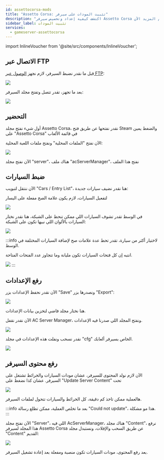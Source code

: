 ```yaml
---
id: assettocorsa-mods
title: "Assetto Corsa: تثبيت المودات على سيرفر"
description: "اكتشف كيفية إعداد وتخصيص سيرفر Assetto Corsa الخاص بك لأفضل تجربة لعب → تعلّم المزيد الآن"
sidebar_label: تثبيت المودات
services:
  - gameserver-assettocorsa
---
```


import InlineVoucher from '@site/src/components/InlineVoucher';

<InlineVoucher />

## الاتصال عبر FTP

قبل ما نقدر نضبط السيرفر، لازم نجهز [الوصول عبر FTP](gameserver-ftpaccess.md):

![](https://screensaver01.zap-hosting.com/index.php/s/gcojCfR2L8Mt5gg/preview)

بعد ما تجهز، تقدر تتصل وتفتح مجلد السيرفر:

![](https://screensaver01.zap-hosting.com/index.php/s/eSDXfR8HS6eDC6g/preview)


## التحضير

أول شيء نفتح مجلد Assetto Corsa، نقدر نفتحها عن طريق فتح Steam والضغط يمين على "Assetto Corsa" في قائمة الألعاب

الآن نفتح "الملفات المحلية" ونفتح ملفات اللعبة المحلية:

![](https://screensaver01.zap-hosting.com/index.php/s/A8PqgJEGHnc72Xe/preview)

الآن نفتح مجلد "server"، هناك ملف "acServerManager"، نفتح هذا الملف



## ضبط السيارات

الآن ننتقل لتبويب "Cars / Entry List"، هنا نقدر نضيف سيارات جديدة:


لتفعيل السيارات، لازم يكون علامة الصح مفعلة على اليسار

![](https://screensaver01.zap-hosting.com/index.php/s/3M7QKxcEEBEEKfw/preview)

في الوسط تقدر تشوف السيارات اللي ممكن تنحط على الشبكة، هنا نقدر نختار السيارات بالألوان اللي نبيها تكون على الشبكة:

![](https://screensaver01.zap-hosting.com/index.php/s/7WbYdxJk8TJEDc3/preview)

:::info
لاختيار أكثر من سيارة، تقدر تحط عدة علامات صح لإضافة السيارات المختلفة في الوسط.

انتبه إن كل فتحات السيارات تكون مليانة وما تتجاوز عدد الفتحات المتاحة.

![](https://screensaver01.zap-hosting.com/index.php/s/ogiaNKsGJZjWK2p/preview)
:::


## رفع الإعدادات

الآن نقدر نحفظ الإعدادات بزر "Save" ونصدرها بزر "Export":

![](https://screensaver01.zap-hosting.com/index.php/s/DcJLfNGYtpmRjSz/preview)

هنا نختار مجلد فاضي لتخزين بيانات الإعدادات.

الآن نقدر نقفل AC Server Manager، ونفتح المجلد اللي صدرنا فيه الإعدادات.

![](https://screensaver01.zap-hosting.com/index.php/s/cRYG4yspGbzpnHH/preview)

نقدر نسحب ونفلت هذه الإعدادات في مجلد "cfg" الخاص بسيرفر ألعابك.

![](https://screensaver01.zap-hosting.com/index.php/s/56pgFoDj9KQyBX2/preview)



## رفع محتوى السيرفر

الآن لازم نولد المحتوى للسيرفر، عشان مودات السيارات والخرائط تشتغل على السيرفر. عشان كذا نضغط على "Update Server Content" تحت

![](https://screensaver01.zap-hosting.com/index.php/s/dRg5xoxcrNcCK9r/preview)

هالعملية ممكن تاخذ كم دقيقة، كل الخرائط والسيارات تتحول لملفات السيرفر.

:::info
بعد ما تخلص العملية، ممكن تطلع رسالة "Could not update"، هذا مو مشكلة.
:::

الآن نفتح مجلد "Server"، اللي فيه AcServerManager، هناك مجلد "Content"، نرفع هذا المجلد لسيرفر Assetto Corsa عن طريق السحب والإفلات، ونستبدل مجلد "Content" القديم:

![](https://screensaver01.zap-hosting.com/index.php/s/dfDYjZjADkpfdDc/preview)

بعد رفع المحتوى، مودات السيارات تكون منصبة ومفعلة بعد إعادة تشغيل السيرفر.

<InlineVoucher />